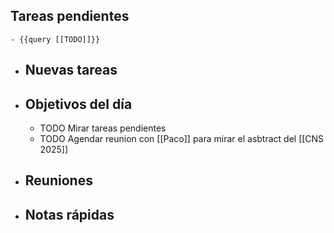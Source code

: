## Tareas pendientes
	- {{query [[TODO]]}}
- ## Nuevas tareas
- ## Objetivos del día
	- TODO Mirar tareas pendientes
	- TODO Agendar reunion con [[Paco]] para mirar el asbtract del [[CNS 2025]]
- ## Reuniones
- ## Notas rápidas